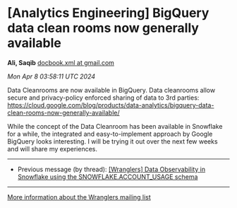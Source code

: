 


[Analytics Engineering] BigQuery data clean rooms now generally available
=========================================================================


**Ali, Saqib**
[docbook.xml at gmail.com](mailto:wranglers%40analyticsengineering.net?Subject=Re%3A%20%5BWranglers%5D%20BigQuery%20data%20clean%20rooms%20now%20generally%20available&In-Reply-To=%3CCABDm0O8AGZdAV3FfVg%3D9c-%3DdhE0Xv%3DKmzYS44h2KD_QDO1tEUg%40mail.gmail.com%3E "[Wranglers] BigQuery data clean rooms now generally available")   

*Mon Apr 8 03:58:11 UTC 2024*  

Data Cleanrooms are now available in BigQuery. Data cleanrooms allow secure
and privacy-policy enforced sharing of data to 3rd parties:
<https://cloud.google.com/blog/products/data-analytics/bigquery-data-clean-rooms-now-generally-available/>

While the concept of the Data Cleanroom has been available in Snowflake for
a while, the integrated and easy-to-implement approach by Google BigQuery
looks interesting. I will be trying it out over the next few weeks and will
share my experiences.
  
  




---


* Previous message (by thread): [[Wranglers] Data Observability in Snowflake using the SNOWFLAKE.ACCOUNT\_USAGE schema](000037.html)




---


[More information about the Wranglers
mailing list](https://analyticsengineering.net/mailman/listinfo/wranglers)  




